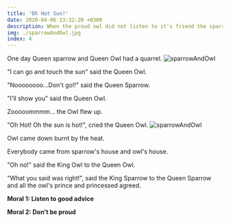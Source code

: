 ```yaml
---
title: 'Oh Hot Sun!'
date: 2020-04-06 13:32:20 +0300
description: When the proud owl did not listen to it's friend the sparrow...  
img: ./sparrowAndOwl.jpg
index: 4
---
```


One day Queen sparrow and Queen Owl had a quarrel. 
![sparrowAndOwl](./sparrowAndOwl.jpg)

"I can go and touch the sun" said the Queen Owl.

"Noooooooo...Don't go!!" said the Queen Sparrow.

"I'll show you" said the Queen Owl. 

Zooooommmm... the Owl flew up. 

"Oh Hot! Oh the sun is hot!", cried the Queen Owl. 
![sparrowAndOwl](./owlAndSun.jpg)

Owl came down burnt by the heat. 

Everybody came from sparrow's house and owl's house. 

"Oh no!" said the King Owl to the Queen Owl.

"What you said was right!", said the King Sparrow to the Queen Sparrow and all the owl's prince and princessed agreed. 


**Moral 1: Listen to good advice**

**Moral 2: Don't be proud**


